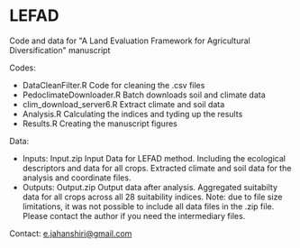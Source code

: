 # LEFAD
Code and data for "A Land Evaluation Framework for Agricultural Diversification" manuscript

Codes:
- DataCleanFilter.R	        Code for cleaning the .csv files
- PedoclimateDownloader.R	  Batch downloads soil and climate data
- clim_download_server6.R	  Extract climate and soil data
- Analysis.R	              Calculating the indices and tyding up the results
- Results.R	                Creating the manuscript figures

Data: 
- Inputs: Input.zip	Input Data for LEFAD method. Including the ecological descriptors and data for all crops. Extracted climate and soil data for the analysis and coordinate files. 
- Outputs: Output.zip Output data after analysis. Aggregated suitabilty data for all crops across all 28 suitability indices. Note: due to file size limitations, it was not possible to include all data files in the .zip file. Please contact the author if you need the intermediary files. 
 
Contact: e.jahanshiri@gmail.com 
